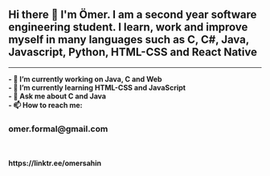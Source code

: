 
<h2> Hi there 👋 I'm Ömer. I am a second year software engineering student. I learn, work and improve myself in many languages such as C, C#, Java, Javascript, Python, HTML-CSS and React Native</h2>
<hr>

<b>
- 🔭 I’m currently working on Java, C and Web <br>
- 🌱 I’m currently learning HTML-CSS and JavaScript <br>
- 💬 Ask me about C and Java <br>
- 📫 How to reach me: <b> <h3> omer.formal@gmail.com </h3> <b/> <br>
</b>
<br> https://linktr.ee/omersahin
